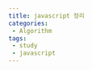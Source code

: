 ```yaml
---
title: javascript 정리
categories:
 - Algorithm
tags:
 - study
 - javascript
---
```


<script>

//**********배열복사!!!!!!!!!!!!!!!!!!!!!********************
//주의: @@@배열을 그냥 대입할 경우 참조형 복사@@@@@
///** 참조 없게 2차원배열 복사
check([[0, 0, 0, 1, 1],[0, 0, 0, 1, 0],[0, 1, 0, 1, 1],[1, 1, 0, 0, 1],[0, 0, 0, 0, 0]])
    function check(board){
    //var x=board.slice();

    var x = new Array(board.length);
    for(var i in board){
        x[i] = board[i].slice(0);
    }

    x[0][0]=2;
    console.log(board);
}

//** 참조 없게 1차원배열 복사
var oldArray=[1,2,3];
var newArray=oldArray.slice();


//-------------------------

var money="10000";
 money="-"+money;
 var x= parseInt(money);
 console.log("x"+x);

 var xmon=-10000;
 var ymon=-5000;

 if(xmon>ymon){
     console.log("xmon이 크다");

 }else console.log("wkr");

var a={
    "teo" : 1,
    "ee" : 2
}

console.log(++a.teo);
console.log(a["ee"]);
a["na"]=3;
console.log(a["na"]);

var arr=[];
var arr2=["d","p","b"];
var arr3=["d","a","n"];
arr.push(arr2);
arr.push(arr3);
arr.push(["ddd","bb","ll"]);

arr.sort();


console.log(arr);



var answer=[[]];
answer[0].push(1,2,3);
answer.push([4,5,6]);

console.log(answer);






    ///********Array 클래스********
     //1차원 배열 생성법
    var userName=["a","b","c"];

    console.log(userName);


    //length
    for(var i=0;i<userName.length;i++){
        console.log(userName[i]);     
    }

    //한 배열에 여러가지 타입이 있을 수 있음
   var a=[12,"d","eeee"];

    for(var i=0;i<a.length;i++){
        console.log(a[i]);    
    }

    //2차원 배열 생성법

    var b=[["철수","1","2"],["영희","3","4"]];
    for(var i=0;i<b.length;i++){
        console.log(b[i]);  //["철수","1","2"] ["영희","3","4"]  
    }

    for(var i=0;i<b.length;i++){
        for( var j=0;j<b[i].length;j++){
            console.log(b[i][j]); //철수 1 2 영희 3 4    
        }

    }

    //arr.map() 배열을 반복하고 콜백 함수에서 지정한 return 문을 기반으로 새 배열을 반환
    var nameList = b.map(function(student) {
        return student[0];
    });

    console.log(nameList);

    //arr.filter() 함수의 결과 값을 true 로 만드는 원소로만 구성된 새 배열을 반환한다.
    const adults = b.filter(function(user) {
        return user[1] >= 3;
    });

     console.log(adults);

    var ddd=[];

    console.log("length"+ddd.length);
    //배열 비교 함수 => 배열은 == 으로 비교 안됨 , 비교함수 생성
    var n0=[1,2,3];
    var n1=[3,6,8];
    var n2=[1,2,3];

    function compareArr(a,b){
        for(i=0;i<a.length || i<b.length ; i++){
            if(a[i]!==b[i]) return false
            else continue;
        }
        return true;
    };

    if(compareArr(n0,n1)==true){
        console.log("n0과 n1은 같다");
    }else console.log("n0과 n1은 다르다");

    if(compareArr(n0,n2)==true){
        console.log("n0과 n2은 같다");
    }else console.log("n0과 n2은 다르다");



    //배열이름1.concat(배열이름2) 배열1에 배열2를 합친 배열 반환
    //1차원 배열 합치기
    var c=userName.concat(a);//["a", "b", "c", 12, "d", "eeee"]
    console.log(c);

    //2차원 배열 합치기
    var d=[["나나","3","2"]];
    var f=b.concat(d);
    //0: (3) ["철수", "1", "2"]
    //1: (3) ["영희", "3", "4"]
    //2: (3) ["나나", "3", "2"]

    console.log(f);


    //배열.indexOf(값) 값에 해당하는 배열의 인덱스 반환 없을 경우 -1 반환
    console.log("c의 위치는"+c.indexOf("c")); //2
    console.log("나나의 위치는"+f[2].indexOf("나나")); //0

    //2차원배열의 배열은 indexOf로 찾을 수 없다.
    var a=[["a","v"],["d","d"],[3,4]];
    console.log(a.indexOf(["a","v"]));
    //이런식으로 찾을 수 없음!! 반복문으로 찾을 것
    for(var j=0;j<a.length;j++){

       if(compareArr(a[j],["a","v"])){
           console.log(j); //인덱스
           break;
       }

   }

   //2차원 배열 비교
    var sample=["철수", "1", "2"];

    for(var i=0;i<f.length;i++){
        if(compareArr(f[i],sample)) console.log("철수있다.");
        else console.log("없다");
    }


    //배열 대입
    var sample2=["cd수", "4", "2"];
    sample=sample2;
    console.log(sample);




    //배열.join(구분자) // 배열을 문자열로 합침 구분자가 있을 경우 사이에 넣어줌
    var join_c=c.join('-');
    console.log(join_c); //a-b-c-12-d-eeee

    //배열.pop() 마지막 요소 삭제
    c.pop();
    console.log(c); //["a", "b", "c", 12, "d"]

    //배열.push(값) //배열 마지막에 요소 추가
    c.push("e");
    console.log(c);//["a", "b", "c", 12, "d", "e"]

    //배열.reverse() 배열 뒤집기
    c.reverse();
    console.log(c);//["e", "d", 12, "c", "b", "a"]

    //배열.shift() 첫번째 요소 삭제
    c.shift();
    console.log(c);//["d", 12, "c", "b", "a"]


    //배열.slice(start,end) start번째이상부터 end번째미만까지
    var d=c.slice(0,3); //0인덱스부터 2인덱스 까지 자름
    console.log(d); //["d", 12, "c"]


    //문자배열 정렬하기(기본 오름차순)
    c.sort();
    console.log(c);//[12, "a", "b", "c", "d"]



    //문자배열 정렬하기(내림차순) 문자는 뺄셈이 안되고 대소관계를 비교해야한다.
    c.sort(function(a, b) {
    if (a > b) return -1;
    else if (b > a) return 1;
    else return 0;
});

    console.log(c);//[12, "d", "c", "b", "a"]

    //숫자 정렬
    var number=[1,4,6,18,10,11];
    number.sort();// sort는 아스키코드 순이어서 숫자크기순으로 나오지않는다.
    console.log(number);//[1, 10, 11, 18, 4, 6]

    number.sort(function(a,b){return a-b}); //오름차순 정렬
    console.log(number);///[1, 4, 6, 10, 11, 18]

    number.sort(function(a,b){return b-a}); //내림차순정렬
    console.log(number);//[18, 11, 10, 6, 4, 1]

    //2차원배열 정렬
    f.sort();
    console.log(f);
    //0: (3) ["영희", "3", "2"]
    //1: (3) ["영희", "3", "4"]
    //2: (3) ["철수", "1", "2"]


   //배열.splice() 특정위치에 배열을 추가하거나 삭제
   var item=["a","b","c","d"];
   //베열추가
   item.splice(2,0,"e"); //2번째인덱스에 "e" 추가
   console.log(item);//["a", "b", "e", "c", "d"]
    //배열삭제
    item.splice(0,1); //0번째인덱스부터 1개 삭제
    console.log(item);//["b", "e", "c", "d"]
     item.splice(2,2); //2번째인덱스부터 2개 삭제
    console.log(item);//["b", "e"]



    //배열.unshift(값) 배열 첫번째 요소에 값추가
    item.unshift("a");
    console.log(item);//["a", "b", "e"]


    //*********************함수 사용법

    var c= add(3,4);

    console.log(c);

    function add(a,b){
        return a+b;
    }

    printA();

    function printA(){
        console.log("printA");
    }


    //****형변환***************

    //문자-> 숫자 parseInt(num) parseFloat(num)

    var string_num="5";
    var num=parseInt(string_num);

    console.log(string_num+3); // 53 문자형+숫자형=>문자형
    console.log(num+3);//8

    //숫자 -> 문자 String(num) //기본 정수형
    var num2=5;
    var string_num2=String(num2);

    console.log(string_num2+5); // 55

    //숫자 -> 문자 num.toFixed() //float형 변환
    var floatNum=123.456;
    var float_string=floatNum.toFixed(2); //소수점 2번째까지반올림하여 변환

    console.log(float_string+5); //123.465

    //숫자 -> 문자 num.toString(8), num.toString(16) // 8진수 16진수 변환

    var hexaNum=1234;
    var hexa_string=hexaNum.toString(16);

    console.log(hexa_string+5); //4d25


    //************///<string클래스 사용법>
    //str.charAt(i) str의 i번째 원소 반환
    var name="Yidds"
    for(var i=0;i<name.length;i++){
        console.log(name.charAt(i)); // Y i d d s
    }

    //문자열 합치기
    //str.concat("str2") str뒤에 str2를 합친 문자열을 반환
    var addName=name.concat(" dddd");

    console.log(addName); //Yidds dddd

    //문자열+문자열
    var addName=addName+" cccc"; //Yidds dddd cccc

    console.log(addName);

    //str.indexOf(subtr) str문자열에서 substr이 가장 처음 나오는 위치index를 반환
    var hello= "hello everyone!"
    console.log(hello.indexOf('everyone')); //6
    console.log(hello.indexOf('!')); //14

    //str.lastIndexOf(substr) str문자열에서 substr이 가장 마지막으로 나오는 위치index를 반환
    console.log(hello.lastIndexOf('e')); //13

    //str.replace(str1,str2) str문자열에서 str1을 str2로 변경한 문자열을 반환
    hello=hello.replace('hello','hi');

    console.log(hello); // hi everyone!

    //str.slice(start,end) // 문자열의 start번째이상부터 end번째미만까지 자른 문자열을 반환
    hello=hello.slice(0,4);

    console.log(hello);//hi e

    //str.split(구분자) str을 구분자로 기준으로 나눈 문자열들을 배열형태로 반환
    var rooms="124,566,76,333";

    var room=rooms.split(',');

    console.log(room);

     for(var i=0;i<room.length;i++){
        console.log(room[i]);    //124 566 76 333
    }

    //str.substr(start,count) sstart번째이상부터 count개수 만큼 자른 문자열을 반환
    var abc="abcdefghi";
    var abc2=abc.substr(1,4);

    console.log(abc2); //bcde

    //toLowerCase() 문자열을 모두 소문자로 toUpperCase()  문자열을 모두 대문자로

    var mix="aAbBcC";
    var lower=mix.toLowerCase();
    var upper=mix.toUpperCase();

    console.log(lower); //aabbcc
    console.log(upper); //AABBCC


    //trim() 좌우공백 제거 함수
    var str4="   333   ";
    str4=str4.trim();

    console.log(str4); //333









</script>
